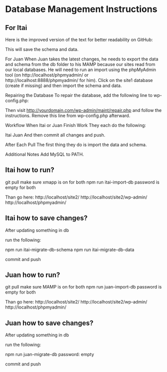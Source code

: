 # Database Management Instructions

## For Itai

Here is the improved version of the text for better readability on GitHub:

This will save the schema and data.

For Juan
When Juan takes the latest changes, he needs to export the data and schema from the db folder to his MAMP because our sites read from our local databases. He will need to run an import using the phpMyAdmin tool (on http://localhost/phpmyadmin/ or http://localhost:8888/phpmyadmin/ for him). Click on the site1 database (create if missing) and then import the schema and data.

Repairing the Database
To repair the database, add the following line to wp-config.php:

Then visit http://yourdomain.com/wp-admin/maint/repair.php and follow the instructions. Remove this line from wp-config.php afterward.

Workflow
When Itai or Juan Finish Work
They each do the following:

Itai
Juan
And then commit all changes and push.

After Each Pull
The first thing they do is import the data and schema.

Additional Notes
Add MySQL to PATH.

## Itai how to run?

git pull
make sure xmapp is on for both
npm run itai-import-db
password is empty for both

Than go here:
http://localhost/site2/
http://localhost/site2/wp-admin/
http://localhost/phpmyadmin/

## Itai how to save changes?

After updating something in db

run the following:

npm run itai-migrate-db-schema npm run itai-migrate-db-data

commit and push

## Juan how to run?

git pull
make sure MAMP is on for both
npm run juan-import-db
password is empty for both

Than go here:
http://localhost/site2/
http://localhost/site2/wp-admin/
http://localhost/phpmyadmin/

## Juan how to save changes?

After updating something in db

run the following:

npm run juan-migrate-db
password: empty

commit and push
